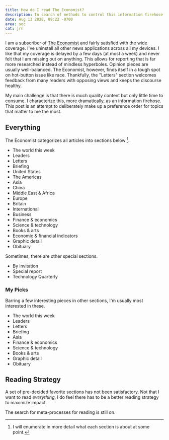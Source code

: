 ```yaml
---
title: How do I read The Economist?
description: In search of methods to control this information firehose.
date: Aug 13 2020, 09:22 -0700
area: soc
cat: jrn
---
```


I am a subscriber of [The Economist](https://www.economist.com) and fairly
satisfied with the wide coverage. I've uninstall all other news applications across
all my devices. I like that my coverage is delayed by a few days (at most a week)
and never felt that I am missing out on anything. This allows for reporting that
is far more researched instead of mindless hyperboles. Opinion pieces are
usually well-balanced. The Economist, however, finds itself in a tough spot
on hot-button issue like race. Thankfully, the "Letters" section welcomes feedback
from many readers with opposing views and keeps the discourse healthy.

My main challenge is that there is much quality content but only little time to
consume. I characterize this, more dramatically, as an information firehose.
This post is an attempt to deliberately make up a preference order for topics
that matter to me the most.

## Everything

The Economist categorizes all articles into sections below [^a].

- The world this week
- Leaders
- Letters
- Briefing
- United States
- The Americas
- Asia
- China
- Middle East & Africa
- Europe
- Britain
- International
- Business
- Finance & economics
- Science & technology
- Books & arts
- Economic & financial indicators
- Graphic detail
- Obituary

Sometimes, there are other special sections.

- By invitation
- Special report
- Technology Quarterly

### My Picks

Barring a few interesting pieces in other sections, I'm usually most interested
in these.

- The world this week
- Leaders
- Letters
- Briefing
- Asia
- Finance & economics
- Science & technology
- Books & arts
- Graphic detail
- Obituary

## Reading Strategy

A set of pre-decided favorite sections has not been satisfactory. Not that I
want to read _everything_, I do feel there has to be a better reading strategy
to maximize impact.

The search for meta-processes for reading is still on.

[^a]: I will enumerate in more detail what each section is about at some point.
